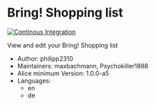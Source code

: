 # Bring! Shopping list

[![Continous Integration](https://gitlab.com/project-alice-assistant/skills/skill_BringShoppingList/badges/master/pipeline.svg)](https://gitlab.com/project-alice-assistant/skills/skill_BringShoppingList/pipelines/latest)

View and edit your Bring! Shopping list

- Author: philipp2310
- Maintainers: maxbachmann, Psychokiller1888
- Alice minimum Version: 1.0.0-a5
- Languages:
  - en
  - de

